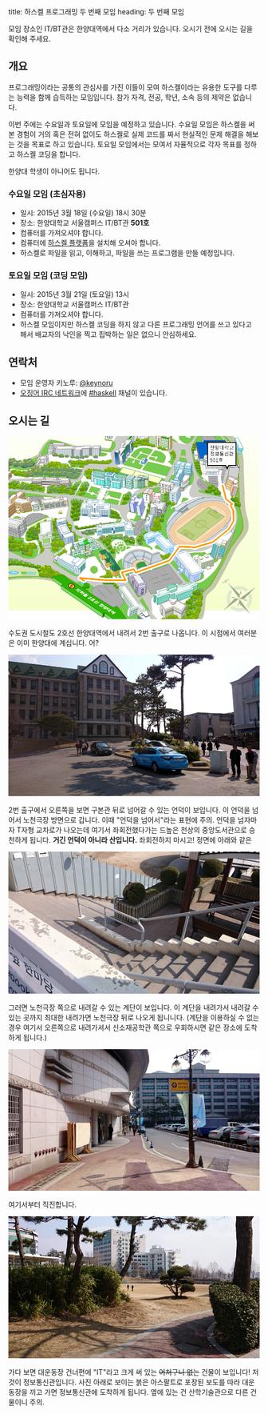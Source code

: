 title: 하스켈 프로그래밍 두 번째 모임
heading: 두 번째 모임

<p class="notice">모임 장소인 IT/BT관은 한양대역에서 다소 거리가 있습니다. 오시기 전에 오시는 길을 확인해 주세요.</p>

## 개요

프로그래밍이라는 공통의 관심사를 가진 이들이 모여 하스켈이라는 유용한 도구를 다루는 능력을 함께 습득하는 모임입니다. 참가 자격, 전공, 학년, 소속 등의 제약은 없습니다.

이번 주에는 수요일과 토요일에 모임을 예정하고 있습니다. 수요일 모임은 하스켈을 써본 경험이 거의 혹은 전혀 없이도 하스켈로 실제 코드를 짜서 현실적인 문제 해결을 해보는 것을 목표로 하고 있습니다. 토요일 모임에서는 모여서 자율적으로 각자 목표를 정하고 하스켈 코딩을 합니다.

한양대 학생이 아니어도 됩니다.

### 수요일 모임 (초심자용)

- 일시: 2015년 3월 18일 (수요일) 18시 30분
- 장소: 한양대학교 서울캠퍼스 IT/BT관 **501호**
- 컴퓨터를 가져오셔야 합니다.
- 컴퓨터에 [하스켈 플랫폼](https://www.haskell.org/platform/)을 설치해 오셔야 합니다.
- 하스켈로 파일을 읽고, 이해하고, 파일을 쓰는 프로그램을 만들 예정입니다.

### 토요일 모임 (코딩 모임)

- 일시: 2015년 3월 21일 (토요일) 13시
- 장소: 한양대학교 서울캠퍼스 IT/BT관
- 컴퓨터를 가져오셔야 합니다.
- 하스켈 모임이지만 하스켈 코딩을 하지 않고 다른 프로그래밍 언어를 쓰고 있다고 해서 배교자의 낙인을 찍고 핍박하는 일은 없으니 안심하세요.

## 연락처

- 모임 운영자 키노루: <a href="http://twitter.com/keynoru">@keynoru</a>
- [오징어 IRC 네트워크](http://ozinger.org)에 [#haskell](irc://irc.ozinger.org/#haskell) 채널이 있습니다.

## 오시는 길

[![한양대학교 서울캠퍼스 정보통신관 약도](/static/img/dir_00.png)](/static/img/dir_00.png)

수도권 도시철도 2호선 한양대역에서 내려서 2번 출구로 나옵니다. 이 시점에서 여러분은 이미 한양대에 계십니다. 어?

[![한양대역 2번 출구 앞의 모습.](/static/img/dir_01.jpg)](/static/img/dir_01.jpg)

2번 출구에서 오른쪽을 보면 구본관 뒤로 넘어갈 수 있는 언덕이 보입니다. 이 언덕을 넘어서 노천극장 방면으로 갑니다. 이때 "언덕을 넘어서"라는 표현에 주의. 언덕을 넘자마자 T자형 교차로가 나오는데 여기서 좌회전했다가는 드높은 천상의 중앙도서관으로 승천하게 됩니다. **거긴 언덕이 아니라 산입니다.** 좌회전하지 마시고! 정면에 아래와 같은

[![한양대 노천극장 입구.](/static/img/dir_02.jpg)](/static/img/dir_02.jpg)

그러면 노천극장 쪽으로 내려갈 수 있는 계단이 보입니다. 이 계단을 내려가서 내려갈 수 있는 곳까지 최대한 내려가면 노천극장 뒤로 나오게 됩니니다. (계단을 이용하실 수 없는 경우 여기서 오른쪽으로 내려가셔서 신소재공학관 쪽으로 우회하시면 같은 장소에 도착하게 됩니다.)

[![한양대 노천극장 뒤.](/static/img/dir_03.jpg)](/static/img/dir_03.jpg)

여기서부터 직진합니다.

[![한양대 IT/BT관이 보인다.](/static/img/dir_04.jpg)](/static/img/dir_04.jpg)

가다 보면 대운동장 건너편에 "IT"라고 크게 써 있는 <del>어처구니 없는</del> 건물이 보입니다! 저것이 정보통신관입니다. 사진 아래로 보이는 붉은 아스팔트로 포장된 보도를 따라 대운동장을 끼고 가면 정보통신관에 도착하게 됩니다. 옆에 있는 건 산학기술관으로 다른 건물이니 주의.
